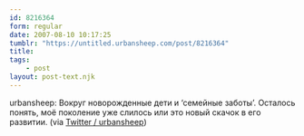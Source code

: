 ```yaml
---
id: 8216364
form: regular
date: 2007-08-10 10:17:25
tumblr: "https://untitled.urbansheep.com/post/8216364"
title:
tags:
    - post
layout: post-text.njk
---
```


<p>urbansheep: Вокруг новорожденные дети и &lsquo;семейные заботы&rsquo;. Осталось понять, моё поколение уже слилось или это новый скачок в его развитии. (via <a href="http://twitter.com/urbansheep/statuses/197750772">Twitter / urbansheep</a>)</p>

